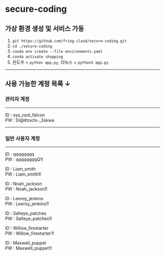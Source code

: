 # secure-coding

## 가상 환경 생성 및 서비스 가동 

1. `git https://github.com/fring-cloud/secure-coding.git` <br/>
2. `cd ./secure-coding` <br/>
3. `conda env create --file environments.yaml`
4. `conda activate shopping`
5. 윈도우 = `python app,py`, 리눅스 = `python3 app.py`

---
## 사용 가능한 계정 목록 ↓
### 관리자 계정
---

ID : sys_root_falcon <br/>
PW : Dl@#zxcls-_3skwa <br/>

---
### 일반 사용자 계정
---

ID : qqqqqqqq <br/>
PW : qqqqqqqqQ1! <br/>

ID : Liam_smith <br/>
PW : Liam_smith1! <br/>

ID : Noah_jackson <br/>
PW : Noah_jackson1! <br/>

ID : Leeroy_jenkins <br/>
PW : Leeroy_jenkins1! <br/>

ID : Salteye_patches <br/>
PW : Salteye_patches1! <br/>

ID : Willow_firestarter <br/>
PW : Willow_firestarter1! <br/>

ID : Maxwell_puppet <br/>
PW : Maxwell_puppet1! <br/>
